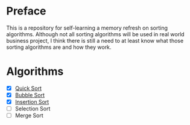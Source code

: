 # Preface
This is a repository for self-learning a memory refresh on sorting algorithms. Although not all sorting algorithms will
be used in real world business project, I think there is still a need to at least know what those sorting algorithms are
and how they work.

# Algorithms
- [x] [Quick Sort](./src/main/java/quicksort)
- [x] [Bubble Sort](./src/main/java/bubblesort)
- [x] [Insertion Sort](./src/main/java/insertionsort)
- [ ] Selection Sort
- [ ] Merge Sort